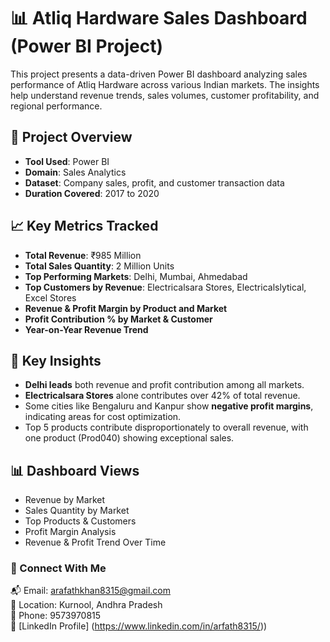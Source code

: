 # 📊 Atliq Hardware Sales Dashboard (Power BI Project)

This project presents a data-driven Power BI dashboard analyzing sales performance of Atliq Hardware across various Indian markets. The insights help understand revenue trends, sales volumes, customer profitability, and regional performance.

## 📌 Project Overview

- **Tool Used**: Power BI
- **Domain**: Sales Analytics
- **Dataset**: Company sales, profit, and customer transaction data
- **Duration Covered**: 2017 to 2020

## 📈 Key Metrics Tracked

- **Total Revenue**: ₹985 Million
- **Total Sales Quantity**: 2 Million Units
- **Top Performing Markets**: Delhi, Mumbai, Ahmedabad
- **Top Customers by Revenue**: Electricalsara Stores, Electricalslytical, Excel Stores
- **Revenue & Profit Margin by Product and Market**
- **Profit Contribution % by Market & Customer**
- **Year-on-Year Revenue Trend**

## 🧠 Key Insights

- **Delhi leads** both revenue and profit contribution among all markets.
- **Electricalsara Stores** alone contributes over 42% of total revenue.
- Some cities like Bengaluru and Kanpur show **negative profit margins**, indicating areas for cost optimization.
- Top 5 products contribute disproportionately to overall revenue, with one product (Prod040) showing exceptional sales.

## 📊 Dashboard Views

- Revenue by Market
- Sales Quantity by Market
- Top Products & Customers
- Profit Margin Analysis
- Revenue & Profit Trend Over Time

### 🔗 Connect With Me

📬 Email: arafathkhan8315@gmail.com  
📍 Location: Kurnool, Andhra Pradesh  
📱 Phone: 9573970815  
💼 [LinkedIn Profile] (https://www.linkedin.com/in/arfath8315/))

